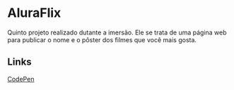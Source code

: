 # AluraFlix

Quinto projeto realizado dutante a imersão. Ele se trata de uma página web para publicar o nome e o pôster dos filmes que você mais gosta. 

## Links

[CodePen](https://codepen.io/Makson19/full/bGaGLBE)